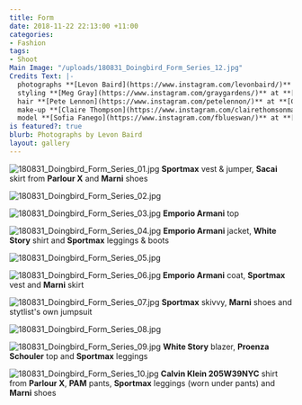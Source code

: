 ```yaml
---
title: Form
date: 2018-11-22 22:13:00 +11:00
categories:
- Fashion
tags:
- Shoot
Main Image: "/uploads/180831_Doingbird_Form_Series_12.jpg"
Credits Text: |-
  photographs **[Levon Baird](https://www.instagram.com/levonbaird/)** at **[Company1](https://www.instagram.com/company1agency/)**
  styling **[Meg Gray](https://www.instagram.com/graygardens/)** at **[The Artist Group](https://www.instagram.com/theartistgroup/)**
  hair **[Pete Lennon](https://www.instagram.com/petelennon/)** at **[Company1](https://www.instagram.com/company1agency/)**
  make-up **[Claire Thompson](https://www.instagram.com/clairethomsonmakeup/)** at **[Company1](https://www.instagram.com/company1agency/)**
  model **[Sofia Fanego](https://www.instagram.com/fblueswan/)** at **[Kult](https://www.instagram.com/kultaustralia/)**
is featured?: true
blurb: Photographs by Levon Baird
layout: gallery
---
```


![180831_Doingbird_Form_Series_01.jpg](/uploads/180831_Doingbird_Form_Series_01.jpg)
**Sportmax** vest & jumper, **Sacai** skirt from **Parlour X** and **Marni** shoes

![180831_Doingbird_Form_Series_02.jpg](/uploads/180831_Doingbird_Form_Series_02.jpg)

![180831_Doingbird_Form_Series_03.jpg](/uploads/180831_Doingbird_Form_Series_03.jpg)
**Emporio Armani** top

![180831_Doingbird_Form_Series_04.jpg](/uploads/180831_Doingbird_Form_Series_04.jpg)
**Emporio Armani** jacket, **White Story** shirt and **Sportmax** leggings & boots

![180831_Doingbird_Form_Series_05.jpg](/uploads/180831_Doingbird_Form_Series_05.jpg)

![180831_Doingbird_Form_Series_06.jpg](/uploads/180831_Doingbird_Form_Series_06.jpg)
**Emporio Armani** coat, **Sportmax** vest and **Marni** skirt

![180831_Doingbird_Form_Series_07.jpg](/uploads/180831_Doingbird_Form_Series_07.jpg)
**Sportmax** skivvy, **Marni** shoes and stytlist's own jumpsuit

![180831_Doingbird_Form_Series_08.jpg](/uploads/180831_Doingbird_Form_Series_08.jpg)

![180831_Doingbird_Form_Series_09.jpg](/uploads/180831_Doingbird_Form_Series_09.jpg)
**White Story** blazer, **Proenza Schouler** top and **Sportmax** leggings

![180831_Doingbird_Form_Series_10.jpg](/uploads/180831_Doingbird_Form_Series_10.jpg)
**Calvin Klein 205W39NYC** shirt from **Parlour X**, **PAM** pants, **Sportmax** leggings (worn under pants) and **Marni** shoes
